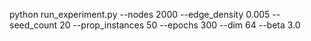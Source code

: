 python run_experiment.py   --nodes 2000   --edge_density 0.005   --seed_count 20   --prop_instances 50   --epochs 300   --dim 64   --beta 3.0